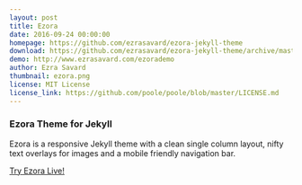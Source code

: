 ```yaml
---
layout: post
title: Ezora
date: 2016-09-24 00:00:00
homepage: https://github.com/ezrasavard/ezora-jekyll-theme
download: https://github.com/ezrasavard/ezora-jekyll-theme/archive/master.zip
demo: http://www.ezrasavard.com/ezorademo
author: Ezra Savard
thumbnail: ezora.png
license: MIT License
license_link: https://github.com/poole/poole/blob/master/LICENSE.md
---
```


### Ezora Theme for Jekyll

Ezora is a responsive Jekyll theme with a clean single column layout, nifty text overlays for images and a mobile friendly navigation bar.

[Try Ezora Live!](http://www.ezrasavard.com/ezorademo)
